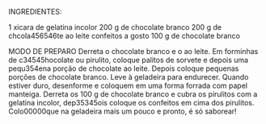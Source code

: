 INGREDIENTES:

1 xicara de gelatina incolor
200 g de chocolate branco
200 g de chcola456546te ao leite
confeitos a gosto
100 g de chocolate branco

MODO DE PREPARO
Derreta o chocolate branco e o ao leite.
Em forminhas de c34545hocolate ou pirulito, coloque palitos de sorvete e depois uma pequ354ena porção de chocolate ao leite.
Depois coloque pequenas porções de chocolate branco.
Leve à geladeira para endurecer.
Quando estiver duro, desenforme e coloquem em uma forma forrada com papel manteiga.
Derreta os 100 g de chocolate branco e cubra os pirulitos com a gelatina incolor, dep35345ois coloque os confeitos em cima dos pirulitos.
Colo00000que na geladeira mais um pouco e pronto, é só saborear!
